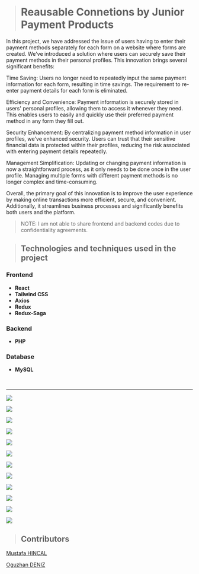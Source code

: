 > # **Reausable Connetions by Junior Payment Products**

In this project, we have addressed the issue of users having to enter their payment methods separately for each form on a website where forms are created. We've introduced a solution where users can securely save their payment methods in their personal profiles. This innovation brings several significant benefits:

Time Saving: Users no longer need to repeatedly input the same payment information for each form, resulting in time savings. The requirement to re-enter payment details for each form is eliminated.

Efficiency and Convenience: Payment information is securely stored in users' personal profiles, allowing them to access it whenever they need. This enables users to easily and quickly use their preferred payment method in any form they fill out.

Security Enhancement: By centralizing payment method information in user profiles, we've enhanced security. Users can trust that their sensitive financial data is protected within their profiles, reducing the risk associated with entering payment details repeatedly.

Management Simplification: Updating or changing payment information is now a straightforward process, as it only needs to be done once in the user profile. Managing multiple forms with different payment methods is no longer complex and time-consuming.

Overall, the primary goal of this innovation is to improve the user experience by making online transactions more efficient, secure, and convenient. Additionally, it streamlines business processes and significantly benefits both users and the platform.

> NOTE: I am not able to share frontend and backend codes due to confidentiality agreements.

> ## **Technologies and techniques used in the project**

### **Frontend**

- **React**
- **Tailwind CSS**
- **Axios**
- **Redux**
- **Redux-Saga**

### **Backend**

- **PHP**

### **Database**

- **MySQL**

<br>
<hr>

![](ss/team.png)

![](ss/ss00.png)

![](ss/ss01.png)

![](ss/ss02.png)

![](ss/ss03.png)

![](ss/ss05.png)

![](ss/ss06.png)

![](ss/ss07.png)

![](ss/ss08.png)

![](ss/ss09.png)

![](ss/ss10.png)

![](ss/ss11.png)


> ## **Contributors**

[Mustafa HINCAL](https://github.com/mustafahincal)

[Oguzhan DENIZ](https://github.com/oguzhandeniz)
